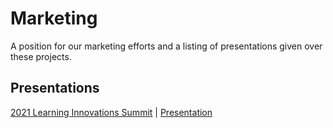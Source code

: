 # Marketing

A position for our marketing efforts and a listing of presentations given over these projects.

## Presentations

[2021 Learning Innovations Summit](https://sites.google.com/onenet.net/2021oklis/summit-home) | [Presentation](https://docs.google.com/presentation/d/1VBlE3d8s6CKTOqcyqEqtJNoLQtL5VsS00c5Cwt_K0nI/edit?usp=sharing)
